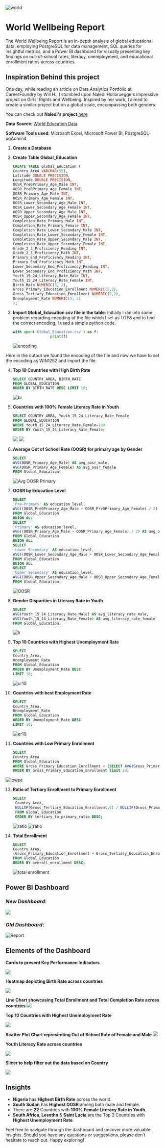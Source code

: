 ![world](https://github.com/Shaishta-Anjum/World-Wellbeing-Report/blob/main/images/krzysztof-hepner-TH7TW20de9s-unsplash%20cropped.jpg?raw=true)
# World Wellbeing Report
The World Wellbeing Report is an in-depth analysis of global educational data, employing PostgreSQL for data management, SQL queries for insightful metrics, and a Power BI dashboard for visually presenting key findings on out-of-school rates, literacy, unemployment, and educational enrollment ratios across countries.

## Inspiration Behind this project
One day, while reading an article on Data Analytics Portfolio at CareerFoundry by Will H., I stumbled upon Naledi Hollbruegge's impressive project on Girls' Rights and Wellbeing. Inspired by her work, I aimed to create a similar project but on a global scale, encompassing both genders.

You can check out **Naledi's project** [here](https://public.tableau.com/app/profile/equal.measures.2030/viz/20190820-DayoftheGirlanalysis-v1/DayoftheGirl)

**Data Source**: [World Education Data](https://www.kaggle.com/datasets/nelgiriyewithana/world-educational-data?resource=download)

**Software Tools used**: Microsoft Excel, Microsoft Power BI, PostgreSQL-pgAdmin4


1. **Create a Database**

2. **Create Table Global_Education**
      ```sql
      CREATE TABLE Global_Education (
      Country_Area VARCHAR(55),
      Latitude DOUBLE PRECISION,
      Longitude DOUBLE PRECISION,
      OOSR_Pre0Primary_Age_Male INT,
      OOSR_Pre0Primary_Age_Female INT,
      OOSR_Primary_Age_Male INT,
      OOSR_Primary_Age_Female INT,
      OOSR_Lower_Secondary_Age_Male INT,
      OOSR_Lower_Secondary_Age_Female INT,
      OOSR_Upper_Secondary_Age_Male INT,
      OOSR_Upper_Secondary_Age_Female INT,
      Completion_Rate_Primary_Male INT,
      Completion_Rate_Primary_Female INT,
      Completion_Rate_Lower_Secondary_Male INT,
      Completion_Rate_Lower_Secondary_Female INT,
      Completion_Rate_Upper_Secondary_Male INT,
      Completion_Rate_Upper_Secondary_Female INT,
      Grade_2_3_Proficiency_Reading INT,
      Grade_2_3_Proficiency_Math INT,
      Primary_End_Proficiency_Reading INT,
      Primary_End_Proficiency_Math INT,
      Lower_Secondary_End_Proficiency_Reading INT,
      Lower_Secondary_End_Proficiency_Math INT,
      Youth_15_24_Literacy_Rate_Male INT,
      Youth_15_24_Literacy_Rate_Female INT,
      Birth_Rate NUMERIC(5, 2),
      Gross_Primary_Education_Enrollment NUMERIC(5,2),
      Gross_Tertiary_Education_Enrollment NUMERIC(5,2),
      Unemployment_Rate NUMERIC(5, 2)
      );
      ```
      
3. **Import Global_Education csv file in the table**:
Initially I ran into some problem regarding encoding of the file which I set as UTF8 and to find the correct encoding, I used a simple python code.
      ```python
      with open('Global_Education.csv') as f:
                       print(f)
      ```
      ![encoding](https://github.com/Shaishta-Anjum/World-Wellbeing-Report/blob/main/images/16.png?raw=true)

Here in the output we found the encoding of the file and now we have to set the encoding as WIN1252 and import the file.

4. **Top 10 Countries with High Birth Rate**
      ```sql
      SELECT COUNTRY_AREA, BIRTH_RATE
      FROM GLOBAL_EDUCATION
      ORDER BY BIRTH_RATE DESC LIMIT 10;
      ```
      ![br](https://github.com/Shaishta-Anjum/World-Wellbeing-Report/blob/main/images/17.png?raw=true)

5.  **Countries with 100% Female Literacy Rate in Youth**
      ```sql
      SELECT COUNTRY_AREA, Youth_15_24_Literacy_Rate_Female
      FROM GLOBAL_EDUCATION
      WHERE Youth_15_24_Literacy_Rate_Female=100
      ORDER BY Youth_15_24_Literacy_Rate_Female;
      ```
      ![](https://github.com/Shaishta-Anjum/World-Wellbeing-Report/blob/main/images/19.png?raw=true)
      ![](https://github.com/Shaishta-Anjum/World-Wellbeing-Report/blob/main/images/20.png?raw=true)
      
6. **Average Out of School Rate (OOSR) for primary age by Gender**
      ```sql
      SELECT
      AVG(OOSR_Primary_Age_Male) AS avg_oosr_male,
      AVG(OOSR_Primary_Age_Female) AS avg_oosr_female
      FROM Global_Education;
      ```
      ![Avg OOSR Primary](https://github.com/Shaishta-Anjum/World-Wellbeing-Report/blob/main/images/1.png?raw=true)


7. **OOSR by Education Level**
      ```sql
      SELECT
      'Pre-Primary' AS education_level,
      AVG((OOSR_Pre0Primary_Age_Male + OOSR_Pre0Primary_Age_Female) / 2) AS avg_oosr_combined
      FROM Global_Education
      UNION ALL
      SELECT
      'Primary' AS education_level,
      AVG((OOSR_Primary_Age_Male + OOSR_Primary_Age_Female) / 2) AS avg_oosr_combined
      FROM Global_Education
      UNION ALL
      SELECT
      'Lower Secondary' AS education_level,
      AVG((OOSR_Lower_Secondary_Age_Male + OOSR_Lower_Secondary_Age_Female) / 2) AS avg_oosr_combined
      FROM Global_Education
      UNION ALL
      SELECT
      'Upper Secondary' AS education_level,
      AVG((OOSR_Upper_Secondary_Age_Male + OOSR_Upper_Secondary_Age_Female) / 2) AS avg_oosr_combined
      FROM Global_Education;
      ```
      ![OOSR](https://github.com/Shaishta-Anjum/World-Wellbeing-Report/blob/main/images/6.png?raw=true)

8. **Gender Disparities in Literacy Rate in Youth**
     ```sql
     SELECT
    AVG(Youth_15_24_Literacy_Rate_Male) AS avg_literacy_rate_male,
    AVG(Youth_15_24_Literacy_Rate_Female) AS avg_literacy_rate_female
    FROM Global_Education;
     ```
    ![lr](https://github.com/Shaishta-Anjum/World-Wellbeing-Report/blob/main/images/7.png?raw=true)

9. **Top 10 Countries with Highest Unemployment Rate**
     ```sql
     SELECT
    Country_Area,
    Unemployment_Rate
    FROM Global_Education
    ORDER BY Unemployment_Rate DESC
    LIMIT 10;
     ```
     ![ur10](https://github.com/Shaishta-Anjum/World-Wellbeing-Report/blob/main/images/8.png?raw=true)

10. **Countries with best Employment Rate**
     ```sql
     SELECT
    Country_Area,
    Unemployment_Rate
    FROM Global_Education
    ORDER BY Unemployment_Rate DESC
    LIMIT 10;
     ```
    ![er10](https://github.com/Shaishta-Anjum/World-Wellbeing-Report/blob/main/images/9.png?raw=true)

 11. **Countries with Low Primary Enrollment**
     ```sql
     SELECT
     Country_Area
     FROM Global_Education
     WHERE Gross_Primary_Education_Enrollment < (SELECT AVG(Gross_Primary_Education_Enrollment) FROM Global_Education)
     ORDER BY Gross_Primary_Education_Enrollment limit 10;
     ```  
![lowpe](https://github.com/Shaishta-Anjum/World-Wellbeing-Report/blob/main/images/10.png?raw=true)

13. **Ratio of Tertiary Enrollment to Primary Enrollment**
     ```sql
     SELECT
      Country_Area,
      NULLIF(Gross_Tertiary_Education_Enrollment,0) / NULLIF(Gross_Primary_Education_Enrollment, 0) AS tertiary_to_primary_ratio
      FROM Global_Education
      ORDER BY tertiary_to_primary_ratio DESC;
     ```
    ![ratio](https://github.com/Shaishta-Anjum/World-Wellbeing-Report/blob/main/images/13.png?raw=true)
    ![ratio](https://github.com/Shaishta-Anjum/World-Wellbeing-Report/blob/main/images/12.png?raw=true)

14. **Total Enrollment**
     ```sql
     SELECT
    Country_Area,
    (Gross_Primary_Education_Enrollment + Gross_Tertiary_Education_Enrollment) AS overall_enrollment
    FROM Global_Education
    ORDER BY overall_enrollment DESC;
     ```
    ![total enrollment](https://github.com/Shaishta-Anjum/World-Wellbeing-Report/blob/main/images/14.png?raw=true)

## Power BI Dashboard
### *New Dashboard*:
![](https://github.com/Shaishta-Anjum/World-Wellbeing-Report/blob/main/images/Screenshot%202024-03-14%20190811.png?raw=true)

### *Old Dashboard*:
![Report](https://github.com/Shaishta-Anjum/World-Wellbeing-Report/blob/main/images/18.png?raw=true)

## Elements of the Dashboard

**Cards to present Key Performance Indicators**

![](https://github.com/Shaishta-Anjum/World-Wellbeing-Report/blob/main/images/Screenshot%202024-03-14%20190837.png?raw=true)

**Heatmap depicting Birth Rate across countries**

![](https://github.com/Shaishta-Anjum/World-Wellbeing-Report/blob/main/images/21.png?raw=true)

**Line Chart showcasing Total Enrollment and Total Completion Rate across countries**
![](https://github.com/Shaishta-Anjum/World-Wellbeing-Report/blob/main/images/Screenshot%202024-03-14%20171742.png?raw=true)

**Top 10 Countries with Highest Unemployment Rate**

![](https://github.com/Shaishta-Anjum/World-Wellbeing-Report/blob/main/images/Screenshot%202024-03-14%20171714.png?raw=true)

**Scatter Plot Chart representing Out of School Rate of Female and Male**
![](https://github.com/Shaishta-Anjum/World-Wellbeing-Report/blob/main/images/Screenshot%202024-03-14%20171733.png?raw=true)

**Youth Literacy Rate across countries**

![](https://github.com/Shaishta-Anjum/World-Wellbeing-Report/blob/main/images/Screenshot%202024-03-14%20171725.png?raw=true)

**Slicer to help filter out the data based on Country**

![](https://github.com/Shaishta-Anjum/World-Wellbeing-Report/blob/main/images/Screenshot%202024-03-14%20171758.png?raw=true)

## Insights
- **Nigeria** has **Highest Birth Rate** across the world.
- **South Sudan** has **Highest OOSR** among both male and female.
- There are **22** Countries with **100% Female Literacy Rate in Youth**.
- **South Africa, Lesotho** & **Saint Lucia** are the Top 3 Countries with **Highest Unemployment Rate**.
 
Feel free to navigate through the dashboard and uncover more valuable insights. Should you have any questions or suggestions, please don't hesitate to reach out. 
Happy exploring!
